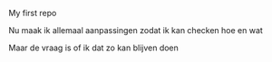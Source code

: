 My first repo

Nu maak ik allemaal aanpassingen zodat ik kan checken hoe en wat

Maar de vraag is of ik dat zo kan blijven doen